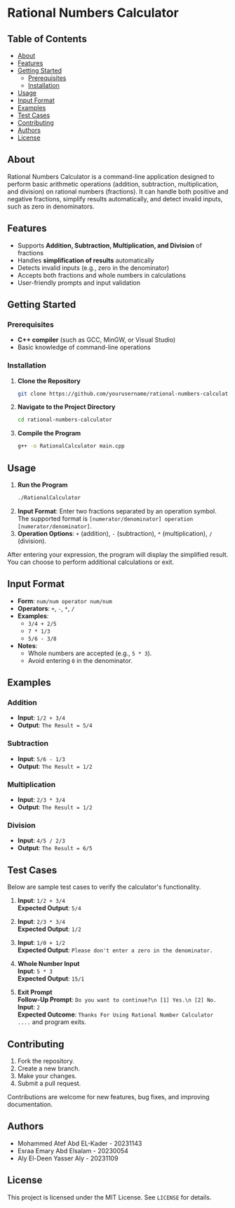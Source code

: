 # Rational Numbers Calculator

## Table of Contents
- [About](#about)
- [Features](#features)
- [Getting Started](#getting-started)
  - [Prerequisites](#prerequisites)
  - [Installation](#installation)
- [Usage](#usage)
- [Input Format](#input-format)
- [Examples](#examples)
- [Test Cases](#test-cases)
- [Contributing](#contributing)
- [Authors](#authors)
- [License](#license)

## About
Rational Numbers Calculator is a command-line application designed to perform basic arithmetic operations (addition, subtraction, multiplication, and division) on rational numbers (fractions). It can handle both positive and negative fractions, simplify results automatically, and detect invalid inputs, such as zero in denominators. 

## Features
- Supports **Addition, Subtraction, Multiplication, and Division** of fractions
- Handles **simplification of results** automatically
- Detects invalid inputs (e.g., zero in the denominator)
- Accepts both fractions and whole numbers in calculations
- User-friendly prompts and input validation

## Getting Started

### Prerequisites
- **C++ compiler** (such as GCC, MinGW, or Visual Studio)
- Basic knowledge of command-line operations

### Installation
1. **Clone the Repository**
   ```bash
   git clone https://github.com/yourusername/rational-numbers-calculator.git
   ```
2. **Navigate to the Project Directory**
   ```bash
   cd rational-numbers-calculator
   ```
3. **Compile the Program**
   ```bash
   g++ -o RationalCalculator main.cpp
   ```

## Usage
1. **Run the Program**
   ```bash
   ./RationalCalculator
   ```
2. **Input Format**: Enter two fractions separated by an operation symbol. The supported format is `[numerator/denominator] operation [numerator/denominator]`.
3. **Operation Options**: `+` (addition), `-` (subtraction), `*` (multiplication), `/` (division).

After entering your expression, the program will display the simplified result. You can choose to perform additional calculations or exit.

## Input Format
- **Form**: `num/num operator num/num`
- **Operators**: `+`, `-`, `*`, `/`
- **Examples**:
  - `3/4 + 2/5`
  - `7 * 1/3`
  - `5/6 - 3/8`
- **Notes**:
  - Whole numbers are accepted (e.g., `5 * 3`).
  - Avoid entering `0` in the denominator.

## Examples

### Addition
   - **Input**: `1/2 + 3/4`
   - **Output**: `The Result = 5/4`

### Subtraction
   - **Input**: `5/6 - 1/3`
   - **Output**: `The Result = 1/2`

### Multiplication
   - **Input**: `2/3 * 3/4`
   - **Output**: `The Result = 1/2`

### Division
   - **Input**: `4/5 / 2/3`
   - **Output**: `The Result = 6/5`

## Test Cases
Below are sample test cases to verify the calculator's functionality. 

1. **Input**: `1/2 + 3/4`  
   **Expected Output**: `5/4`

2. **Input**: `2/3 * 3/4`  
   **Expected Output**: `1/2`

3. **Input**: `1/0 + 1/2`  
   **Expected Output**: `Please don't enter a zero in the denominator.`

4. **Whole Number Input**  
   **Input**: `5 * 3`  
   **Expected Output**: `15/1`

5. **Exit Prompt**  
   **Follow-Up Prompt**: `Do you want to continue?\n [1] Yes.\n [2] No.`  
   **Input**: `2`  
   **Expected Outcome**: `Thanks For Using Rational Number Calculator ....` and program exits.

## Contributing
1. Fork the repository.
2. Create a new branch.
3. Make your changes.
4. Submit a pull request.

Contributions are welcome for new features, bug fixes, and improving documentation.

## Authors
- Mohammed Atef Abd EL-Kader - 20231143
- Esraa Emary Abd Elsalam - 20230054
- Aly El-Deen Yasser Aly - 20231109

## License
This project is licensed under the MIT License. See `LICENSE` for details.
